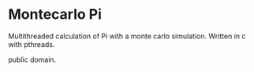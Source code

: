 Montecarlo Pi
=

Multithreaded calculation of Pi with a monte carlo simulation. Written in c with pthreads.

public domain.
